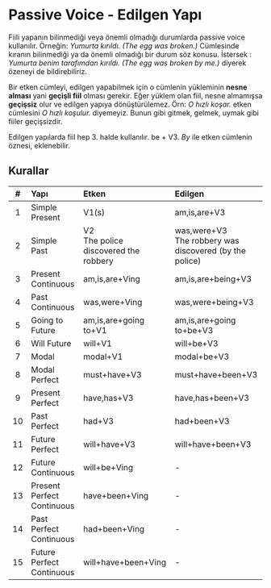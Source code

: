 # Passive Voice - Edilgen Yapı

Fiili yapanın bilinmediği veya önemli olmadığı durumlarda passive voice kullanılır.
Örneğin: *Yumurta kırıldı. (The egg was broken.)* Cümlesinde kıranın bilinmediği ya da önemli olmadığı bir durum söz konusu. İstersek : *Yumurta benim tarafımdan kırıldı. (The egg was broken by me.)* diyerek özeneyi de bildirebiliriz. 

Bir etken cümleyi, edilgen yapabilmek için o cümlenin yükleminin **nesne alması** yani **geçişli fiil** olması gerekir. Eğer yüklem olan fiil, nesne almamışsa **geçişsiz** olur ve edilgen yapıya dönüştürülemez. Örn: *O hızlı koşar.* etken cümlesini *O hızlı koşulur.* diyemeyiz. Bunun gibi gitmek, gelmek, uymak gibi fiiler geçişsizdir.

Edilgen yapılarda fiil hep 3. halde kullanılır. be + V3. *By* ile etken cümlenin öznesi, eklenebilir.

## Kurallar

|#|Yapı|Etken|Edilgen|  
|:--:|:---|:---|:---|  
|1|Simple Present|V1(s)|am,is,are+V3|
|2|Simple Past|V2<br> The police discovered the robbery|was,were+V3 <br> The robbery was discovered (by the police)|
|3|Present Continuous|am,is,are+Ving|am,is,are+being+V3|
|4|Past Continuous|was,were+Ving|was,were+being+V3| 
|5|Going to Future|am,is,are+going to+V1|am,is,are+going to+be+V3|
|6|Will Future|will+V1|will+be+V3|
|7|Modal|modal+V1|modal+be+V3|
|8|Modal Perfect|must+have+V3|must+have+been+V3|
|9|Present Perfect|have,has+V3|have,has+been+V3|
|10|Past Perfect|had+V3|had+been+V3|
|11|Future Perfect|will+have+V3|will+have+been+V3|
|12|Future Continuous|will+be+Ving|-|
|13|Present Perfect Continuous|have+been+Ving|-|
|14|Past Perfect Continuous|had+been+Ving|-|
|15|Future Perfect Continuous|will+have+been+Ving|-|
